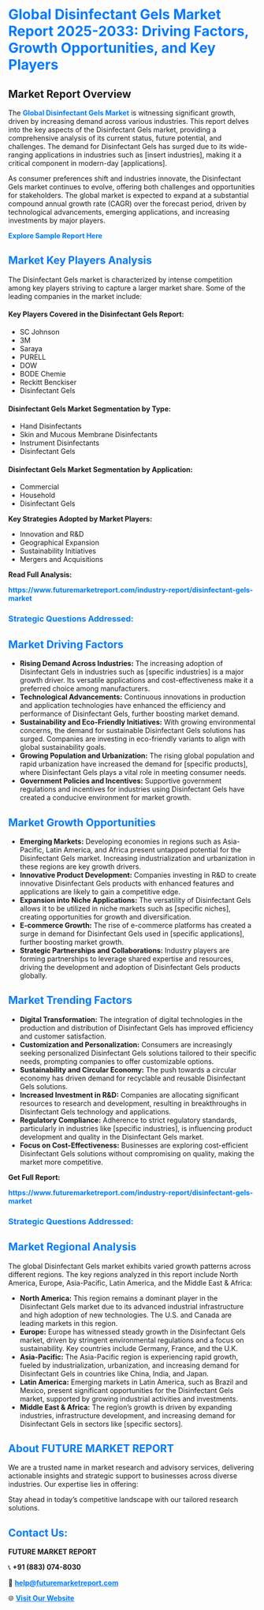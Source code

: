 <h1 style="color: #007BFF;">Global Disinfectant Gels Market Report 2025-2033: Driving Factors, Growth Opportunities, and Key Players</h1>

<section id="overview">
<h2>Market Report Overview</h2>
<p>The <a href="https://www.futuremarketreport.com/industry-report/disinfectant-gels-market" style="color: #007BFF; text-decoration: none;"><strong>Global Disinfectant Gels Market</strong></a> is witnessing significant growth, driven by increasing demand across various industries. This report delves into the key aspects of the Disinfectant Gels market, providing a comprehensive analysis of its current status, future potential, and challenges. The demand for Disinfectant Gels has surged due to its wide-ranging applications in industries such as [insert industries], making it a critical component in modern-day [applications].</p>
<p>As consumer preferences shift and industries innovate, the Disinfectant Gels market continues to evolve, offering both challenges and opportunities for stakeholders. The global market is expected to expand at a substantial compound annual growth rate (CAGR) over the forecast period, driven by technological advancements, emerging applications, and increasing investments by major players.</p>
</section>

<section id="overview">
<p><a href="https://www.futuremarketreport.com/request-sample/reportId=99001" style="color: #007BFF; text-decoration: none;"><strong>Explore Sample Report Here</strong></a></p>
</section>

<section id="key-players">
<h2 style="color: #007BFF;">Market Key Players Analysis</h2>
<p>The Disinfectant Gels market is characterized by intense competition among key players striving to capture a larger market share. Some of the leading companies in the market include:</p>
<h4>Key Players Covered in the Disinfectant Gels Report:</h4>
<ul><li>SC Johnson</li><li>3M</li><li>Saraya</li><li>PURELL</li><li>DOW</li><li>BODE Chemie</li><li>Reckitt Benckiser</li><li>Disinfectant Gels</li></ul>
<h4>Disinfectant Gels Market Segmentation by Type:</h4>
<ul><li>Hand Disinfectants</li><li>Skin and Mucous Membrane Disinfectants</li><li>Instrument Disinfectants</li><li>Disinfectant Gels</li></ul>

<h4>Disinfectant Gels Market Segmentation by Application:</h4>
<ul><li>Commercial</li><li>Household</li><li>Disinfectant Gels</li></ul>
<p><strong>Key Strategies Adopted by Market Players:</strong></p>
<ul>
<li>Innovation and R&D</li>
<li>Geographical Expansion</li>
<li>Sustainability Initiatives</li>
<li>Mergers and Acquisitions</li>
</ul>
</section>

<section>
<p><strong>Read Full Analysis: </strong></p><a href="https://www.futuremarketreport.com/industry-report/disinfectant-gels-market" style="color: #007BFF; text-decoration: none;"><strong>https://www.futuremarketreport.com/industry-report/disinfectant-gels-market</strong></a>
<h3 style="color: #007BFF;">Strategic Questions Addressed:</h3>
</section>

<section id="driving-factors">
<h2 style="color: #007BFF;">Market Driving Factors</h2>
<ul>
<li><strong>Rising Demand Across Industries:</strong> The increasing adoption of Disinfectant Gels in industries such as [specific industries] is a major growth driver. Its versatile applications and cost-effectiveness make it a preferred choice among manufacturers.</li>
<li><strong>Technological Advancements:</strong> Continuous innovations in production and application technologies have enhanced the efficiency and performance of Disinfectant Gels, further boosting market demand.</li>
<li><strong>Sustainability and Eco-Friendly Initiatives:</strong> With growing environmental concerns, the demand for sustainable Disinfectant Gels solutions has surged. Companies are investing in eco-friendly variants to align with global sustainability goals.</li>
<li><strong>Growing Population and Urbanization:</strong> The rising global population and rapid urbanization have increased the demand for [specific products], where Disinfectant Gels plays a vital role in meeting consumer needs.</li>
<li><strong>Government Policies and Incentives:</strong> Supportive government regulations and incentives for industries using Disinfectant Gels have created a conducive environment for market growth.</li>
</ul>
</section>

<section id="growth-opportunities">
<h2 style="color: #007BFF;">Market Growth Opportunities</h2>
<ul>
<li><strong>Emerging Markets:</strong> Developing economies in regions such as Asia-Pacific, Latin America, and Africa present untapped potential for the Disinfectant Gels market. Increasing industrialization and urbanization in these regions are key growth drivers.</li>
<li><strong>Innovative Product Development:</strong> Companies investing in R&D to create innovative Disinfectant Gels products with enhanced features and applications are likely to gain a competitive edge.</li>
<li><strong>Expansion into Niche Applications:</strong> The versatility of Disinfectant Gels allows it to be utilized in niche markets such as [specific niches], creating opportunities for growth and diversification.</li>
<li><strong>E-commerce Growth:</strong> The rise of e-commerce platforms has created a surge in demand for Disinfectant Gels used in [specific applications], further boosting market growth.</li>
<li><strong>Strategic Partnerships and Collaborations:</strong> Industry players are forming partnerships to leverage shared expertise and resources, driving the development and adoption of Disinfectant Gels products globally.</li>
</ul>
</section>

<section id="trending-factors">
<h2 style="color: #007BFF;">Market Trending Factors</h2>
<ul>
<li><strong>Digital Transformation:</strong> The integration of digital technologies in the production and distribution of Disinfectant Gels has improved efficiency and customer satisfaction.</li>
<li><strong>Customization and Personalization:</strong> Consumers are increasingly seeking personalized Disinfectant Gels solutions tailored to their specific needs, prompting companies to offer customizable options.</li>
<li><strong>Sustainability and Circular Economy:</strong> The push towards a circular economy has driven demand for recyclable and reusable Disinfectant Gels solutions.</li>
<li><strong>Increased Investment in R&D:</strong> Companies are allocating significant resources to research and development, resulting in breakthroughs in Disinfectant Gels technology and applications.</li>
<li><strong>Regulatory Compliance:</strong> Adherence to strict regulatory standards, particularly in industries like [specific industries], is influencing product development and quality in the Disinfectant Gels market.</li>
<li><strong>Focus on Cost-Effectiveness:</strong> Businesses are exploring cost-efficient Disinfectant Gels solutions without compromising on quality, making the market more competitive.</li>
</ul>
</section>

<section>
<p><strong>Get Full Report: </strong></p><a href="https://www.futuremarketreport.com/industry-report/disinfectant-gels-market" style="color: #007BFF; text-decoration: none;"><strong>https://www.futuremarketreport.com/industry-report/disinfectant-gels-market</strong></a>
<h3 style="color: #007BFF;">Strategic Questions Addressed:</h3>
</section>


<section id="regional-analysis">
<h2 style="color: #007BFF;">Market Regional Analysis</h2>
<p>The global Disinfectant Gels market exhibits varied growth patterns across different regions. The key regions analyzed in this report include North America, Europe, Asia-Pacific, Latin America, and the Middle East & Africa:</p>
<ul>
<li><strong>North America:</strong> This region remains a dominant player in the Disinfectant Gels market due to its advanced industrial infrastructure and high adoption of new technologies. The U.S. and Canada are leading markets in this region.</li>
<li><strong>Europe:</strong> Europe has witnessed steady growth in the Disinfectant Gels market, driven by stringent environmental regulations and a focus on sustainability. Key countries include Germany, France, and the U.K.</li>
<li><strong>Asia-Pacific:</strong> The Asia-Pacific region is experiencing rapid growth, fueled by industrialization, urbanization, and increasing demand for Disinfectant Gels in countries like China, India, and Japan.</li>
<li><strong>Latin America:</strong> Emerging markets in Latin America, such as Brazil and Mexico, present significant opportunities for the Disinfectant Gels market, supported by growing industrial activities and investments.</li>
<li><strong>Middle East & Africa:</strong> The region’s growth is driven by expanding industries, infrastructure development, and increasing demand for Disinfectant Gels in sectors like [specific sectors].</li>
</ul>
</section>

<footer>
<h2 style="color: #007BFF;">About FUTURE MARKET REPORT</h2>
<p>We are a trusted name in market research and advisory services, delivering actionable insights and strategic support to businesses across diverse industries. Our expertise lies in offering:</p>

<p>Stay ahead in today’s competitive landscape with our tailored research solutions.</p>

<h2 style="color: #007BFF;">Contact Us:</h2>
<p><strong>FUTURE MARKET REPORT</strong></p>
<p>📞 <strong>+91 (883) 074-8030</strong></p>
<p>📧 <strong><a href="mailto:help@futuremarketreport.com" style="color: #007BFF;">help@futuremarketreport.com</a></strong></p>
<p>🌐 <strong><a href="https://www.futuremarketreport.com/" style="color: #007BFF;">Visit Our Website</a></strong></p>
</footer>